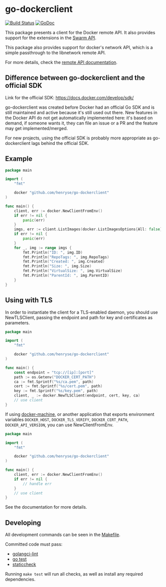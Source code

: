 # go-dockerclient

[![Build Status](https://github.com/henryse/go-dockerclient/workflows/Build/badge.svg)](https://github.com/henryse/go-dockerclient/actions?query=branch:main+workflow:Build)
[![GoDoc](https://img.shields.io/badge/api-Godoc-blue.svg?style=flat-square)](https://pkg.go.dev/github.com/henryse/go-dockerclient)

This package presents a client for the Docker remote API. It also provides
support for the extensions in the [Swarm API](https://docs.docker.com/swarm/swarm-api/).

This package also provides support for docker's network API, which is a simple
passthrough to the libnetwork remote API.

For more details, check the [remote API
documentation](https://docs.docker.com/engine/api/latest/).

## Difference between go-dockerclient and the official SDK

Link for the official SDK: https://docs.docker.com/develop/sdk/

go-dockerclient was created before Docker had an official Go SDK and is
still maintained and active because it's still used out there. New features in
the Docker API do not get automatically implemented here: it's based on demand,
if someone wants it, they can file an issue or a PR and the feature may get
implemented/merged.

For new projects, using the official SDK is probably more appropriate as
go-dockerclient lags behind the official SDK.

## Example

```go
package main

import (
	"fmt"

	docker "github.com/henryse/go-dockerclient"
)

func main() {
	client, err := docker.NewClientFromEnv()
	if err != nil {
		panic(err)
	}
	imgs, err := client.ListImages(docker.ListImagesOptions{All: false})
	if err != nil {
		panic(err)
	}
	for _, img := range imgs {
		fmt.Println("ID: ", img.ID)
		fmt.Println("RepoTags: ", img.RepoTags)
		fmt.Println("Created: ", img.Created)
		fmt.Println("Size: ", img.Size)
		fmt.Println("VirtualSize: ", img.VirtualSize)
		fmt.Println("ParentId: ", img.ParentID)
	}
}
```

## Using with TLS

In order to instantiate the client for a TLS-enabled daemon, you should use
NewTLSClient, passing the endpoint and path for key and certificates as
parameters.

```go
package main

import (
	"fmt"

	docker "github.com/henryse/go-dockerclient"
)

func main() {
	const endpoint = "tcp://[ip]:[port]"
	path := os.Getenv("DOCKER_CERT_PATH")
	ca := fmt.Sprintf("%s/ca.pem", path)
	cert := fmt.Sprintf("%s/cert.pem", path)
	key := fmt.Sprintf("%s/key.pem", path)
	client, _ := docker.NewTLSClient(endpoint, cert, key, ca)
	// use client
}
```

If using [docker-machine](https://docs.docker.com/machine/), or another
application that exports environment variables `DOCKER_HOST`,
`DOCKER_TLS_VERIFY`, `DOCKER_CERT_PATH`, `DOCKER_API_VERSION`, you can use
NewClientFromEnv.


```go
package main

import (
	"fmt"

	docker "github.com/henryse/go-dockerclient"
)

func main() {
	client, err := docker.NewClientFromEnv()
	if err != nil {
		// handle err
	}
	// use client
}
```

See the documentation for more details.

## Developing

All development commands can be seen in the [Makefile](Makefile).

Committed code must pass:

* [golangci-lint](https://github.com/golangci/golangci-lint)
* [go test](https://golang.org/cmd/go/#hdr-Test_packages)
* [staticcheck](https://staticcheck.io/)

Running ``make test`` will run all checks, as well as install any required
dependencies.
